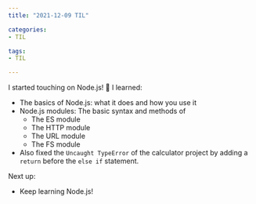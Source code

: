 ```yaml
---
title: "2021-12-09 TIL"

categories: 
- TIL

tags:
- TIL

---
```


I started touching on Node.js! 🍏 I learned:

- The basics of Node.js: what it does and how you use it
- Node.js modules: The basic syntax and methods of
  - The ES module
  - The HTTP module
  - The URL module
  - The FS module
- Also fixed the `Uncaught TypeError` of the calculator project by adding a `return` before the `else if` statement.

Next up:

- Keep learning Node.js!
